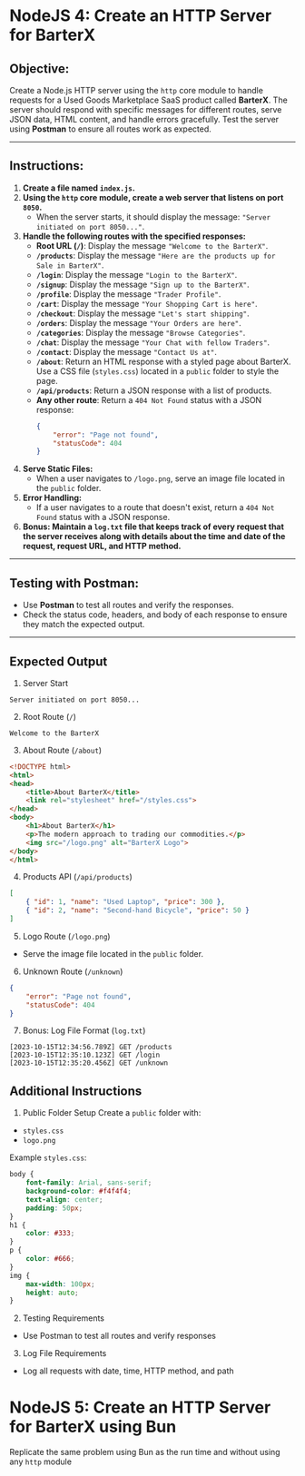# NodeJS 4: Create an HTTP Server for BarterX

## Objective:
Create a Node.js HTTP server using the `http` core module to handle requests for a Used Goods Marketplace SaaS product called **BarterX**. The server should respond with specific messages for different routes, serve JSON data, HTML content, and handle errors gracefully. Test the server using **Postman** to ensure all routes work as expected.

---

## Instructions:

1. **Create a file named `index.js`.**
2. **Using the `http` core module, create a web server that listens on port `8050`.**
   - When the server starts, it should display the message: `"Server initiated on port 8050..."`.
3. **Handle the following routes with the specified responses:**
   - **Root URL (`/`)**: Display the message `"Welcome to the BarterX"`.
   - **`/products`**: Display the message `"Here are the products up for Sale in BarterX"`.
   - **`/login`**: Display the message `"Login to the BarterX"`.
   - **`/signup`**: Display the message `"Sign up to the BarterX"`.
   - **`/profile`**: Display the message `"Trader Profile"`.
   - **`/cart`**: Display the message `"Your Shopping Cart is here"`.
   - **`/checkout`**: Display the message `"Let's start shipping"`.
   - **`/orders`**: Display the message `"Your Orders are here"`.
   - **`/categories`**: Display the message `"Browse Categories"`.
   - **`/chat`**: Display the message `"Your Chat with fellow Traders"`.
   - **`/contact`**: Display the message `"Contact Us at"`.
   - **`/about`**: Return an HTML response with a styled page about BarterX. Use a CSS file (`styles.css`) located in a `public` folder to style the page.
   - **`/api/products`**: Return a JSON response with a list of products.
   - **Any other route**: Return a `404 Not Found` status with a JSON response:
     ```json
     {
         "error": "Page not found",
         "statusCode": 404
     }
     ```
4. **Serve Static Files:**
   - When a user navigates to `/logo.png`, serve an image file located in the `public` folder.
5. **Error Handling:**
   - If a user navigates to a route that doesn't exist, return a `404 Not Found` status with a JSON response.
6. **Bonus: Maintain a `log.txt` file that keeps track of every request that the server receives along with details about the time and date of the request, request URL, and HTTP method.**

---

## Testing with Postman:
- Use **Postman** to test all routes and verify the responses.
- Check the status code, headers, and body of each response to ensure they match the expected output.

---

## Expected Output

 1. Server Start

```
Server initiated on port 8050...
```

 2. Root Route (`/`)
```
Welcome to the BarterX
```

 3. About Route (`/about`)
```html
<!DOCTYPE html>
<html>
<head>
    <title>About BarterX</title>
    <link rel="stylesheet" href="/styles.css">
</head>
<body>
    <h1>About BarterX</h1>
    <p>The modern approach to trading our commodities.</p>
    <img src="/logo.png" alt="BarterX Logo">
</body>
</html>
```

4. Products API (`/api/products`)
```json
[
    { "id": 1, "name": "Used Laptop", "price": 300 },
    { "id": 2, "name": "Second-hand Bicycle", "price": 50 }
]
```

 5. Logo Route (`/logo.png`)
* Serve the image file located in the `public` folder.

6. Unknown Route (`/unknown`)
```json
{
    "error": "Page not found",
    "statusCode": 404
}
```

 7. Bonus: Log File Format (`log.txt`)
```
[2023-10-15T12:34:56.789Z] GET /products
[2023-10-15T12:35:10.123Z] GET /login
[2023-10-15T12:35:20.456Z] GET /unknown
```

## Additional Instructions

1. Public Folder Setup
Create a `public` folder with:
* `styles.css`
* `logo.png`

 Example `styles.css`:
```css
body {
    font-family: Arial, sans-serif;
    background-color: #f4f4f4;
    text-align: center;
    padding: 50px;
}
h1 {
    color: #333;
}
p {
    color: #666;
}
img {
    max-width: 100px;
    height: auto;
}
```

2. Testing Requirements
* Use Postman to test all routes and verify responses

3. Log File Requirements
* Log all requests with date, time, HTTP method, and path


# NodeJS 5: Create an HTTP Server for BarterX using Bun

Replicate the same problem using Bun as the run time and without using any `http` module

